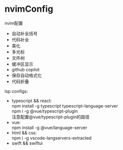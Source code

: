 # nvimConfig

nvim配置
<ul>
  <li>自动补全括号</li>
  <li>代码补全</li>
  <li>美化</li>
  <li>多光标</li>
  <li>文件树</li>
  <li>缓冲区显示</li>
  <li>github copilot</li>
  <li>保存自动格式化</li>
  <li>代码折叠</li>
</ul>

lsp configs:
<ul>
<li>typescript && react:</li>
npm install -g typescript typescript-language-server<br/>
npm i -g @vue/typescript-plugin<br/>
注意配置@vue/typescript-plugin的路径<br/>
<li>vue:</li>
npm install -g @vue/language-server
<li>html && css:</li>
npm i -g vscode-langservers-extracted
<li>swift && swiftui</li>
</ul>
